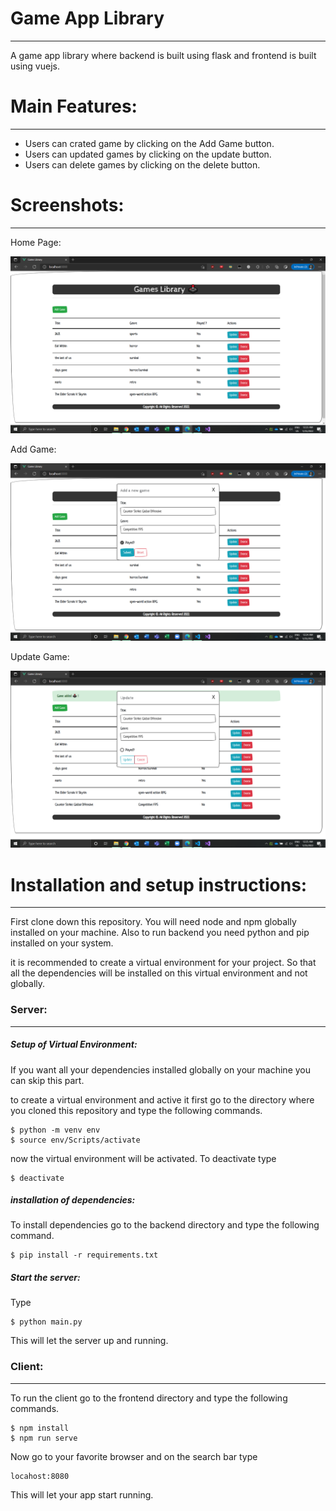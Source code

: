 # Game App Library

---

A game app library where backend is built using flask and frontend is built using vuejs.

# Main Features:

---

- Users can crated game by clicking on the Add Game button.
- Users can updated games by clicking on the update button.
- Users can delete games by clicking on the delete button.

# Screenshots:

---

Home Page:

![home_page](assets/home_page.png)

Add Game:

![add_game](assets/add_game.png)

Update Game:

![update_game](assets/update_game.png)

# Installation and setup instructions:

---

First clone down this repository. You will need node and npm globally installed on your machine. Also to run backend you need python and pip installed on your system.

it is recommended to create a virtual environment for your project. So that all the dependencies will be installed on this virtual environment and not globally.

### Server:

---

##### Setup of Virtual Environment:

If you want all your dependencies installed globally on your machine you can skip this part.

to create a virtual environment and active it first go to the directory where you cloned this repository and type the following commands.

```
$ python -m venv env
$ source env/Scripts/activate
```

now the virtual environment will be activated. To deactivate type

```
$ deactivate
```

##### installation of dependencies:

To install dependencies go to the backend directory and type the following command.

```
$ pip install -r requirements.txt
```

##### Start the server:

Type

```
$ python main.py
```

This will let the server up and running.

### Client:

---

To run the client go to the frontend directory and type the following commands.

```
$ npm install
$ npm run serve
```

Now go to your favorite browser and on the search bar type

```
locahost:8080
```

This will let your app start running.
